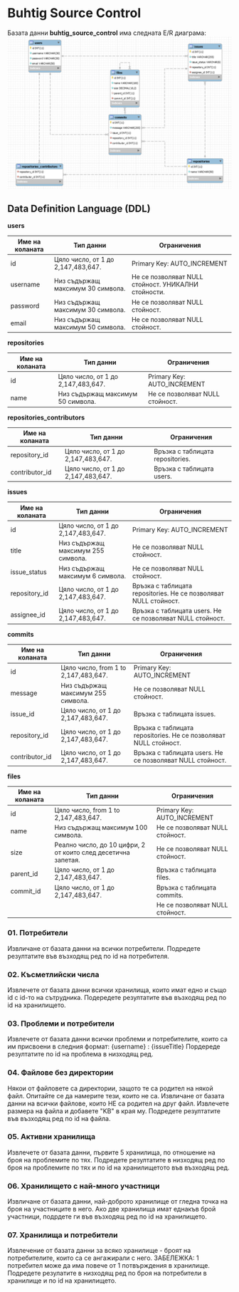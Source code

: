 # Buhtig Source Control
Базата данни **buhtig_source_control** има следната E/R диаграма:
![E/R diagram](er.png) 

## Data Definition Language (DDL)

**users**

| Име на коланата | Тип данни                          | Ограничения                                         |
|-----------------|------------------------------------|-----------------------------------------------------|
| id              | Цяло число, от 1 до 2,147,483,647. | Primary Key: AUTO_INCREMENT                         |
| username        | Низ съдържащ максимум 30 символа.  | Не се позволяват NULL стойност. УНИКАЛНИ стойности. |
| password        | Низ съдържащ максимум 30 символа.  | Не се позволяват NULL стойност.                     |
| email           | Низ съдържащ максимум 50 символа.  | Не се позволяват NULL стойност.                     |

**repositories**

| Име на коланата | Тип данни                          | Ограничения                     |
|-----------------|------------------------------------|---------------------------------|
| id              | Цяло число, от 1 до 2,147,483,647. | Primary Key: AUTO_INCREMENT     |
| name            | Низ съдържащ максимум 50 символа.  | Не се позволяват NULL стойност. |

**repositories_contributors**

| Име на коланата | Тип данни                          | Ограничения                      |
|-----------------|------------------------------------|----------------------------------|
| repository_id   | Цяло число, от 1 до 2,147,483,647. | Връзка с таблицата repositories. |
| contributor_id  | Цяло число, от 1 до 2,147,483,647. | Връзка с таблицата users.        |

**issues**

| Име на коланата | Тип данни                          | Ограничения                                                       |
|-----------------|------------------------------------|-------------------------------------------------------------------|
| id              | Цяло число, от 1 до 2,147,483,647. | Primary Key: AUTO_INCREMENT                                       |
| title           | Низ съдържащ максимум 255 символа. | Не се позволяват NULL стойност.                                   |
| issue_status    | Низ съдържащ максимум 6 символа.   | Не се позволяват NULL стойност.                                   |
| repository_id   | Цяло число, от 1 до 2,147,483,647. | Връзка с таблицата repositories.  Не се позволяват NULL стойност. |
| assignee_id     | Цяло число, от 1 до 2,147,483,647. | Връзка с таблицата users. Не се позволяват NULL стойност.         |

**commits**

| Име на коланата | Тип данни                            | Ограничения                                                      |
|-----------------|--------------------------------------|------------------------------------------------------------------|
| id              | Цяло число, from 1 to 2,147,483,647. | Primary Key: AUTO_INCREMENT                                      |
| message         | Низ съдържащ максимум 255 символа.   | Не се позволяват NULL стойност.                                  |
| issue_id        | Цяло число, от 1 до 2,147,483,647.   | Връзка с таблицата issues.                                       |
| repository_id   | Цяло число, от 1 до 2,147,483,647.   | Връзка с таблицата repositories. Не се позволяват NULL стойност. |
| contributor_id  | Цяло число, от 1 до 2,147,483,647.   | Връзка с таблицата users. Не се позволяват NULL стойност.        |

**files**

| Име на коланата | Тип данни                                                     | Ограничения                     |
|-----------------|---------------------------------------------------------------|---------------------------------|
| id              | Цяло число, from 1 to 2,147,483,647.                          | Primary Key: AUTO_INCREMENT     |
| name            | Низ съдържащ максимум 100 символа.                            | Не се позволяват NULL стойност. |
| size            | Реално число, до 10 цифри, 2 от които след десетична запетая. | Не се позволяват NULL стойност. |
| parent_id       | Цяло число, от 1 до 2,147,483,647.                            | Връзка с таблицата files.       |
| commit_id       | Цяло число, от 1 до 2,147,483,647.                            | Връзка с таблицата commits.     |
|                 |                                                               | Не се позволяват NULL стойност. | 

### 01. Потребители
Извличане от базата данни на всички потребители.
Подредете резултатите във възходящ ред по id на потребителя.

### 02. Късметлийски числа
Извлечете от базата данни всички хранилища, които имат едно и също id с id-то на сътрудника.
Подередете резултатите във възходящ ред по id на хранилището.

### 03. Проблеми и потребители
Извлечете от базата данни всички проблеми и потребителите, които са им присвоени в следния формат: {username} : {issueTitle}
Пордереде резултатите по id на проблема в низходящ ред.

### 04. Файлове без директории
Някои от файловете са директории, защото те са родител на някой файл. Опитайте се да намерите тези, които не са.
Извличане от базата данни на всички файлове, които НЕ са родител на друг файл.
Извлечете размера на файла и добавете "KB" в края му.
Подредете резултатите във възходящ ред по id на файла.

### 05. Активни хранилища
Извлечете от базата данни, първите 5 хранилища, по отношение на броя на проблемите по тях.
Подредете резултатите в низходящ ред по броя на проблемите по тях и по id на хранилищетото във възходящ ред.

### 06. Хранилището с най-много участници
Извличане от базата данни, най-доброто хранилище от гледна точка на броя на участниците в него.
Ако две хранилища имат еднакъв брой участници, подрдете ги във възходящ ред по id на хранилището.

### 07. Хранилища и потребители
Извлечение от базата данни за всяко хранилище - броят на потребителите, които са се ангажирали с него.
ЗАБЕЛЕЖКА: 1 потребител може да има повече от 1 потвърждения в хранилище.
Подредете резулатите в низходящ ред по броя на потребители в хранилище и по id на хранилището.
